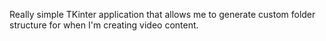 Really simple TKinter application that allows me to generate custom folder structure for when I'm creating video content.